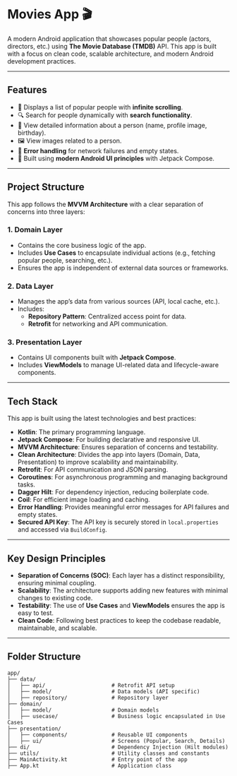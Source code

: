# Movies App 🎬

A modern Android application that showcases popular people (actors, directors, etc.) using **The Movie Database (TMDB)** API. This app is built with a focus on clean code, scalable architecture, and modern Android development practices. 

---

## **Features**
- 📜 Displays a list of popular people with **infinite scrolling**.
- 🔍 Search for people dynamically with **search functionality**.
- 📄 View detailed information about a person (name, profile image, birthday).
- 🖼️ View images related to a person.
- 📡 **Error handling** for network failures and empty states.
- 🌙 Built using **modern Android UI principles** with Jetpack Compose.

---

## **Project Structure**

This app follows the **MVVM Architecture** with a clear separation of concerns into three layers:
### **1. Domain Layer**
- Contains the core business logic of the app.
- Includes **Use Cases** to encapsulate individual actions (e.g., fetching popular people, searching, etc.).
- Ensures the app is independent of external data sources or frameworks.

### **2. Data Layer**
- Manages the app’s data from various sources (API, local cache, etc.).
- Includes:
  - **Repository Pattern**: Centralized access point for data.
  - **Retrofit** for networking and API communication.

### **3. Presentation Layer**
- Contains UI components built with **Jetpack Compose**.
- Includes **ViewModels** to manage UI-related data and lifecycle-aware components.

---

## **Tech Stack**
This app is built using the latest technologies and best practices:
- **Kotlin**: The primary programming language.
- **Jetpack Compose**: For building declarative and responsive UI.
- **MVVM Architecture**: Ensures separation of concerns and testability.
- **Clean Architecture**: Divides the app into layers (Domain, Data, Presentation) to improve scalability and maintainability.
- **Retrofit**: For API communication and JSON parsing.
- **Coroutines**: For asynchronous programming and managing background tasks.
- **Dagger Hilt**: For dependency injection, reducing boilerplate code.
- **Coil**: For efficient image loading and caching.
- **Error Handling**: Provides meaningful error messages for API failures and empty states.
- **Secured API Key**: The API key is securely stored in `local.properties` and accessed via `BuildConfig`.

---

## **Key Design Principles**
- **Separation of Concerns (SOC)**: Each layer has a distinct responsibility, ensuring minimal coupling.
- **Scalability**: The architecture supports adding new features with minimal changes to existing code.
- **Testability**: The use of **Use Cases** and **ViewModels** ensures the app is easy to test.
- **Clean Code**: Following best practices to keep the codebase readable, maintainable, and scalable.

---

## **Folder Structure**
```plaintext
app/
├── data/
│   ├── api/                     # Retrofit API setup
│   ├── model/                   # Data models (API specific)
│   ├── repository/              # Repository layer
├── domain/
│   ├── model/                   # Domain models
│   ├── usecase/                 # Business logic encapsulated in Use Cases
├── presentation/
│   ├── components/              # Reusable UI components
│   ├── ui/                      # Screens (Popular, Search, Details)
├── di/                          # Dependency Injection (Hilt modules)
├── utils/                       # Utility classes and constants
├── MainActivity.kt              # Entry point of the app
├── App.kt                       # Application class
